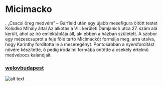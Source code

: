 # Micimacko
. „Csacsi öreg medvém” – Garfield után egy újabb mesefigura öltött testet Kolodko Mihály által
Az alkotás a VII. kerületi Damjanich utca 27. szám alá került, ahol az író emléktáblája áll, aki ebben a házban született. A szobor egy mézescsuprot a feje fölé tartó Micimackót formálja meg, arra utalva, hogy Karinthy fordította le a meseregényt. Pontosabban a nyersfordítást nővére készítette, ő pedig irodalmi formába öntötte a csekély értelmű medvebocs kalandjait.
### [welovbudapest](https://welovebudapest.com/cikk/2023/06/24/latnivalok-es-kultura-kolodko-mihaly-vii-kerulet-micimacko-miniszobor/)
![alt text](minimacko-1.jpg)
